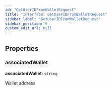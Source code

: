 ```yaml
---
id: "GetUserIDFromWalletRequest"
title: "Interface: GetUserIDFromWalletRequest"
sidebar_label: "GetUserIDFromWalletRequest"
sidebar_position: 0
custom_edit_url: null
---
```


## Properties

### associatedWallet

 **associatedWallet**: `string`

Wallet address
